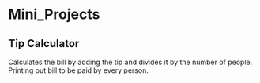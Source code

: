 # Mini_Projects

## Tip Calculator
Calculates the bill by adding the tip and divides it by the number of people. Printing out bill to be paid by every person.
